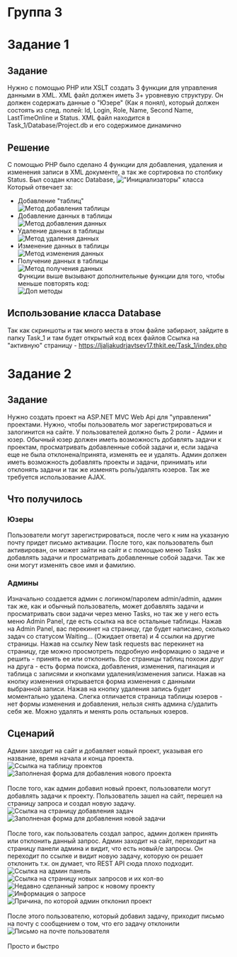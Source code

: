 # Группа 3
# Задание 1
## Задание
Нужно с помощью PHP или XSLT создать 3 функции для управления данными в XML.
XML файл должен иметь 3+ уровневую структуру. Он должен содержать данные о "Юзере" (Как я понял),
который должен состоять из след. полей: Id, Login, Role, Name, Second Name, LastTimeOnline и Status.
XML файл находится в Task_1/Database/Project.db и его содержимое динамично
## Решение
С помощью PHP было сделано 4 функции для добавления, удаления и изменения записи в XML документе, а так же сортировка по столбику Status.
Был создан класс Database, 
!["Инициализаторы" класса](Screen/Task_1_Screen_1.png) <br>
Который отвечает за:
* Добавление "таблиц" <br>
![Метод добавления таблицы](Screen/Task_1_Screen_2.png) <br>
* Добавление данных в таблицы <br>
![Метод добавления данных](Screen/Task_1_Screen_3.png) <br>
* Удаление данных в таблицы <br>
![Метод удаления данных](Screen/Task_1_Screen_4.png) <br>
* Изменение данных в таблицы <br>
![Метод изменения данных](Screen/Task_1_Screen_5.png) <br>
* Получение данных в таблицы <br>
![Метод получения данных](Screen/Task_1_Screen_6.png) <br>
Функции выше вызывают дополнительные функции для того, чтобы меньше повторять код: <br>
![Доп методы](Screen/Task_1_Screen_7.png) <br>
## Использование класса Database
Так как скриншоты и так много места в этом файле забирают, зайдите в папку Task_1 и там будет открытый код всех файлов
Ссылка на "активную" страницу - https://ljaljakudrjavtsev17.thkit.ee/Task_1/index.php
# Задание 2
## Задание
Нужно создать проект на ASP.NET MVC Web Api для "управления" проектами. Нужно, чтобы пользователь мог зарегистрироваться и залогинится на сайте. У пользователей должно быть 2 роли - Админ и юзер. Обычный юзер должен иметь возможность добавлять задачи к проектам, просматривать добавленные собой задачи и, если задача еще не была отклонена/принята, изменять ее и удалять. Админ должен иметь возможность добавлять проекты и задачи, принимать или отклонять задачи и так же изменять роль/удалять юзеров. Так же требуется использование AJAX.
## Что получилось
### Юзеры
Пользователи могут зарегистрироваться, после чего к ним на указаную почту придет письмо активации. После того, как пользователь был активирован, он может зайти на сайт и с помощью меню Tasks добавлять задачи и просматривать добавленные собой задачи. Так же они могут изменять свое имя и фамилию.
### Админы
Изначально создается админ с логином/паролем admin/admin, админ так же, как и обычный пользователь, может добавлять задачи и просматривать свои задачи через меню Tasks, но так же у него есть меню Admin Panel, где есть ссылка на все остальные таблицы. Нажав на Admin Panel, вас перекинет на страницу, где будет написано, сколько задач со статусом Waiting... (Ожидает ответа) и 4 ссылки на другие страницы. Нажав на ссылку New task requests вас перекинет на страницу, где можно просмотреть подробную информацию о задаче и решить - принять ее или отклонить. Все страницы таблиц похожи друг на друга - есть форма поиска, добавления, изменения, пагинация и таблица с записями и кнопками удаления/изменения записи. Нажав на кнопку изменения открывается форма изменения с данными выбранной записи. Нажав на кнопку удаления запись будет моментально удалена. Слегка отличается страница таблицы юзеров - нет формы изменения и добавления, нельзя снять админа с/удалить себя же. Можно удалять и менять роль остальных юзеров.
## Сценарий
Админ заходит на сайт и добавляет новый проект, указывая его название, время начала и конца проекта.
<br>
![Ссылка на таблицу проектов](Screen/Task_2_1.PNG) <br>
![Заполненая форма для добавления нового проекта](Screen/Task_2_2.PNG) <br>
<br>
После того, как админ добавил новый проект, пользователи могут добавлять задачи к проекту. Пользователь зашел на сайт, перешел на страницу запроса и создал новую задачу.
<br>
![Ссылка на страницу добавления задач](Screen/Task_2_3.PNG) <br>
![Заполненая форма для добавления новой задачи](Screen/Task_2_4.PNG) <br>
<br>
После того, как пользователь создал запрос, админ должен принять или отклонить данный запрос. Админ заходит на сайт, переходит на страницу панели админа и видит, что есть новый/е запросы. Он переходит по ссылке и видит новую задачу, которую он решает отклонить т.к. он думает, что REST API сюда плохо подходит.
<br>
![Ссылка на админ панель](Screen/Task_2_5.PNG) <br>
![Ссылка на страницу новых запросов и их кол-во](Screen/Task_2_6.PNG) <br>
![Недавно сделанный запрос к новому проекту](Screen/Task_2_7.PNG) <br>
![Информация о запросе](Screen/Task_2_8.PNG) <br>
![Причина, по которой админ отклонил проект](Screen/Task_2_9.PNG) <br>
<br>
После этого пользователю, который добавил задачу, приходит письмо на почту с сообщением о том, что его задачу отклонили
<br>
![Письмо на почте пользователя](Screen/Task_2_10.PNG) <br>
<br>
Просто и быстро
